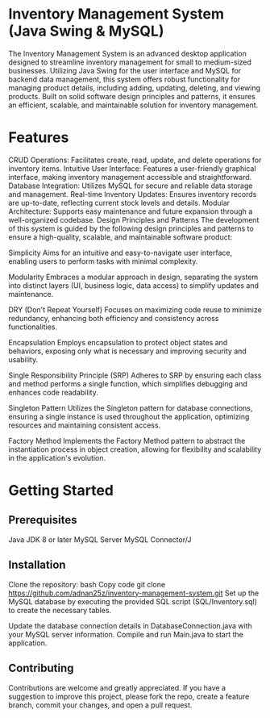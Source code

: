 # Inventory Management System (Java Swing & MySQL)
The Inventory Management System is an advanced desktop application designed to streamline inventory management for small to medium-sized businesses. Utilizing Java Swing for the user interface and MySQL for backend data management, this system offers robust functionality for managing product details, including adding, updating, deleting, and viewing products. Built on solid software design principles and patterns, it ensures an efficient, scalable, and maintainable solution for inventory management.

# Features
CRUD Operations: Facilitates create, read, update, and delete operations for inventory items.
Intuitive User Interface: Features a user-friendly graphical interface, making inventory management accessible and straightforward.
Database Integration: Utilizes MySQL for secure and reliable data storage and management.
Real-time Inventory Updates: Ensures inventory records are up-to-date, reflecting current stock levels and details.
Modular Architecture: Supports easy maintenance and future expansion through a well-organized codebase.
Design Principles and Patterns
The development of this system is guided by the following design principles and patterns to ensure a high-quality, scalable, and maintainable software product:

Simplicity
Aims for an intuitive and easy-to-navigate user interface, enabling users to perform tasks with minimal complexity.

Modularity
Embraces a modular approach in design, separating the system into distinct layers (UI, business logic, data access) to simplify updates and maintenance.

DRY (Don't Repeat Yourself)
Focuses on maximizing code reuse to minimize redundancy, enhancing both efficiency and consistency across functionalities.

Encapsulation
Employs encapsulation to protect object states and behaviors, exposing only what is necessary and improving security and usability.

Single Responsibility Principle (SRP)
Adheres to SRP by ensuring each class and method performs a single function, which simplifies debugging and enhances code readability.

Singleton Pattern
Utilizes the Singleton pattern for database connections, ensuring a single instance is used throughout the application, optimizing resources and maintaining consistent access.

Factory Method
Implements the Factory Method pattern to abstract the instantiation process in object creation, allowing for flexibility and scalability in the application's evolution.

# Getting Started
## Prerequisites
Java JDK 8 or later
MySQL Server
MySQL Connector/J

## Installation
Clone the repository:
bash
Copy code
git clone https://github.com/adnan25z/inventory-management-system.git
Set up the MySQL database by executing the provided SQL script (SQL/Inventory.sql) to create the necessary tables.

Update the database connection details in DatabaseConnection.java with your MySQL server information.
Compile and run Main.java to start the application.

## Contributing
Contributions are welcome and greatly appreciated. If you have a suggestion to improve this project, please fork the repo, create a feature branch, commit your changes, and open a pull request.
